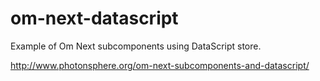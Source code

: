 # om-next-datascript
Example of Om Next subcomponents using DataScript store.

http://www.photonsphere.org/om-next-subcomponents-and-datascript/
